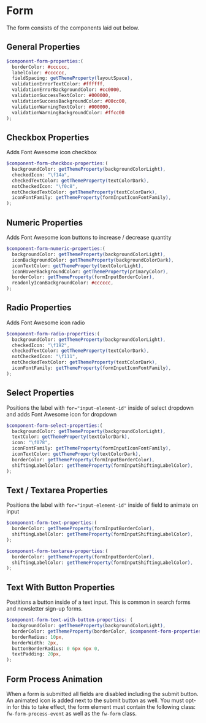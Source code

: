 # Form
The form consists of the components laid out below.

## General Properties
```scss
$component-form-properties:(
  borderColor: #cccccc,
  labelColor: #cccccc,
  fieldSpacing: getThemeProperty(layoutSpace),
  validationErrorTextColor: #ffffff,
  validationErrorBackgroundColor: #cc0000,
  validationSuccessTextColor: #000000,
  validationSuccessBackgroundColor: #00cc00,
  validationWarningTextColor: #000000,
  validationWarningBackgroundColor: #ffcc00
);
```

## Checkbox Properties
Adds Font Awesome icon checkbox
```scss
$component-form-checkbox-properties:(
  backgroundColor: getThemeProperty(backgroundColorLight),
  checkedIcon: "\f14a",
  checkedTextColor: getThemeProperty(textColorDark),
  notCheckedIcon: "\f0c8",
  notCheckedTextColor: getThemeProperty(textColorDark),
  iconFontFamily: getThemeProperty(formInputIconFontFamily),
);
```


## Numeric Properties
Adds Font Awesome icon buttons to increase / decrease quantity
```scss
$component-form-numeric-properties:(
  backgroundColor: getThemeProperty(backgroundColorLight),
  iconBackgroundColor: getThemeProperty(backgroundColorDark),
  iconTextColor: getThemeProperty(textColorLight),
  iconHoverBackgroundColor: getThemeProperty(primaryColor),
  borderColor: getThemeProperty(formInputBorderColor),
  readonlyIconBackgroundColor: #cccccc,
);
```

## Radio Properties
Adds Font Awesome icon radio
```scss
$component-form-radio-properties:(
  backgroundColor: getThemeProperty(backgroundColorLight),
  checkedIcon: "\f192",
  checkedTextColor: getThemeProperty(textColorDark),
  notCheckedIcon: "\f111",
  notCheckedTextColor: getThemeProperty(textColorDark),
  iconFontFamily: getThemeProperty(formInputIconFontFamily),
);
```

## Select Properties
Positions the label with `for="input-element-id"` inside of select dropdown and adds Font Awesome icon for dropdown
```scss
$component-form-select-properties:(
  backgroundColor: getThemeProperty(backgroundColorLight),
  textColor: getThemeProperty(textColorDark),
  icon: "\f078",
  iconFontFamily: getThemeProperty(formInputIconFontFamily),
  iconTextColor: getThemeProperty(textColorDark),
  borderColor: getThemeProperty(formInputBorderColor),
  shiftingLabelColor: getThemeProperty(formInputShiftingLabelColor),
);
```

## Text / Textarea Properties
Positions the label with `for="input-element-id"` inside of field to animate on input
```scss
$component-form-text-properties:(
  borderColor: getThemeProperty(formInputBorderColor),
  shiftingLabelColor: getThemeProperty(formInputShiftingLabelColor),
);

$component-form-textarea-properties:(
  borderColor: getThemeProperty(formInputBorderColor),
  shiftingLabelColor: getThemeProperty(formInputShiftingLabelColor),
);
```

## Text With Button Properties
Postitions a button inside of a text input. This is common in search forms and newsletter sign-up forms.
```scss
$component-form-text-with-button-properties: (
  backgroundColor: getThemeProperty(backgroundColorLight),
  borderColor: getThemeProperty(borderColor, $component-form-properties),
  borderRadius: 10px,
  borderWidth: 2px,
  buttonBorderRadius: 0 6px 6px 0,
  textPadding: 20px,
);
```

## Form Process Animation
When a form is submitted all fields are disabled including the submit button. An animated icon is added next to the submit button as well.
You must opt-in for this to take effect, the form element must contain the following class: `fw-form-process-event` as well as the `fw-form` class.

